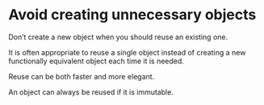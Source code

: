 # Avoid creating unnecessary objects

Don’t create a new object when you should reuse an existing one.

It is often appropriate to reuse a single object instead of creating a new functionally equivalent object each time it is needed.

Reuse can be both faster and more elegant.

An object can always be reused if it is immutable.
